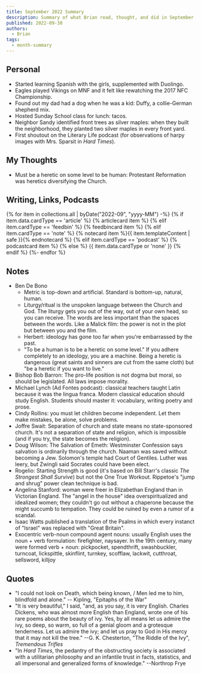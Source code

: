 ```yaml
---
title: September 2022 Summary
description: Summary of what Brian read, thought, and did in September 2022
published: 2022-09-30
authors:
  - Brian
tags:
  - month-summary
---
```


## Personal
- Started learning Spanish with the girls, supplemented with Duolingo.
- Eagles played Vikings on MNF and it felt like rewatching the 2017 NFC Championship.
- Found out my dad had a dog when he was a kid: Duffy, a collie-German shepherd mix.
- Hosted Sunday School class for lunch: tacos.
- Neighbor Sandy identified front trees as silver maples: when they built the neighborhood, they planted two silver maples in every front yard.
- First shoutout on the Literary Life podcast (for observations of harpy images with Mrs. Sparsit in *Hard Times*).

## My Thoughts
- Must be a heretic on some level to be human: Protestant Reformation was heretics diversifying the Church.

## Writing, Links, Podcasts

<div class="stack cards">
{% for item in collections.all | byDate("2022-09", "yyyy-MM") -%}
  {% if item.data.cardType == 'article' %}
  {% articlecard item %}
  {% elif item.cardType == 'feedbin' %}
  {% feedbincard item %}
  {% elif item.cardType == 'note' %}
  {% notecard item %}{{ item.templateContent | safe }}{% endnotecard %}
  {% elif item.cardType == 'podcast' %}
  {% podcastcard item %}
  {% else %}
  {{ item.data.cardType or 'none' }}
  {% endif %}
{%- endfor %}
</div>

## Notes
- Ben De Bono
  - Metric is top-down and artificial. Standard is bottom-up, natural, human.
  - Liturgy/ritual is the unspoken language between the Church and God. The liturgy gets you out of the way, out of your own head, so you can receive. The words are less important than the spaces between the words. Like a Malick film: the power is not in the plot but between you and the film.
  - Herbert: ideology has gone too far when you're embarrassed by the past.
  - "To be a human is to be a heretic on some level." If you adhere completely to an ideology, you are a machine. Being a heretic is dangerous (great saints and sinners are cut from the same cloth) but "be a heretic if you want to live."
- Bishop Bob Barron: The pro-life position is not dogma but moral, so should be legislated. All laws impose morality.
- Michael Lynch (Ad Fontes podcast): classical teachers taught Latin because it was the lingua franca. Modern classical education should study English. Students should master it: vocabulary, writing poetry and prose.
- Cindy Rollins: you must let children become independent. Let them make mistakes, be alone, solve problems.
- Joffre Swait: Separation of church and state means no state-sponsored church. It's not a separation of state and religion, which is impossible (and if you try, the state becomes the religion).
- Doug Wilson: The Salvation of Emeth: Westminster Confession says salvation is ordinarily through the church. Naaman was saved without becoming a Jew. Solomon's temple had Court of Gentiles. Luther was leery, but Zwingli said Socrates could have been elect.
- Rogelio: Starting Strength is good (it's based on Bill Starr's classic *The Strongest Shall Survive*) but not the One True Workout. Rippetoe's "jump and shrug" power clean technique is bad.
- Angelina Stanford: woman were freer in Elizabethan England than in Victorian England. The "angel in the house" idea overspiritualized and idealized women; they couldn't go out without a chaperone because the might succumb to tempation. They could be ruined by even a rumor of a scandal.
- Isaac Watts published a translation of the Psalms in which every instanct of "Israel" was replaced with "Great Britain".
- Exocentric verb-noun compound agent nouns: usually English uses the noun + verb formulation: firefighter, naysayer. In the 19th century, many were formed verb + noun: pickpocket, spendthrift, swashbuckler, turncoat, lickspittle, skinflint, turnkey, scofflaw, lackwit, cutthroat, sellsword, killjoy

## Quotes
- "I could not look on Death, which being known, / Men led me to him, blindfold and alone." -- Kipling, "Epitaphs of the War"
- "It is very beautiful," I said, "and, as you say, it is very English. Charles Dickens, who was almost more English than England, wrote one of his rare poems about the beauty of ivy. Yes, by all means let us admire the ivy, so deep, so warm, so full of a genial gloom and a grotesque tenderness. Let us admire the ivy; and let us pray to God in His mercy that it may not kill the tree." --G. K. Chesterton, "The Riddle of the Ivy", *Tremendous Trifles*
- "In *Hard Times*, the pedantry of the obstructing society is associated with a utilitarian philosophy and an infantile trust in facts, statistics, and all impersonal and generalized forms of knowledge." --Northrop Frye
